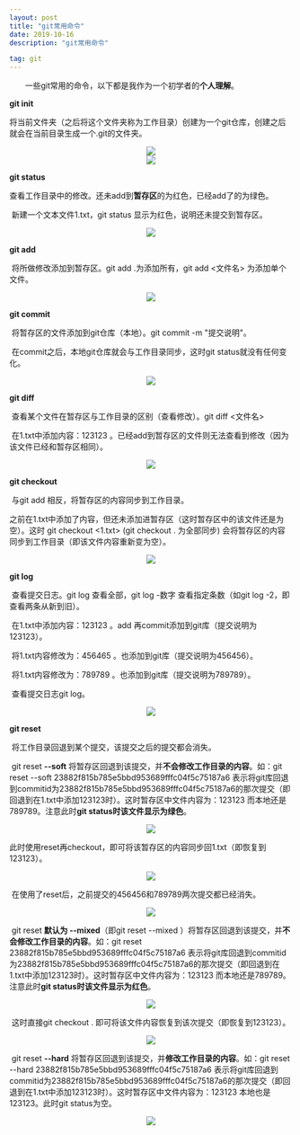 ```yaml
---
layout: post
title: "git常用命令"
date: 2019-10-16 
description: "git常用命令"

tag: git 
---   
```


　　一些git常用的命令，以下都是我作为一个初学者的**个人理解**。

**git init**

​		将当前文件夹（之后将这个文件夹称为工作目录）创建为一个git仓库，创建之后就会在当前目录生成一个.git的文件夹。

<div align="center">
	<img src="../images/_post/git常用命令/1571212741877.png" />  
</div> 

<div align="center">
	<img src="../images/_post/git常用命令/1571212809775.png" />  
</div> 

**git status**

​		查看工作目录中的修改。还未add到**暂存区**的为红色，已经add了的为绿色。

​		新建一个文本文件1.txt，git status 显示为红色，说明还未提交到暂存区。

<div align="center">
	<img src="../images/_post/git常用命令/1571213178343.png" />  
</div> 

**git add**

​		将所做修改添加到暂存区。git add .为添加所有，git add <文件名> 为添加单个文件。

<div align="center">
	<img src="../images/_post/git常用命令/1571213316276.png" />  
</div> 

**git commit**

​		将暂存区的文件添加到git仓库（本地）。git commit -m "提交说明"。

​		在commit之后，本地git仓库就会与工作目录同步，这时git status就没有任何变化。

<div align="center">
	<img src="../images/_post/git常用命令/1571213466529.png" />  
</div> 

**git diff**

​		查看某个文件在暂存区与工作目录的区别（查看修改）。git diff <文件名>

​		在1.txt中添加内容：123123 。已经add到暂存区的文件则无法查看到修改（因为该文件已经和暂存区相同）。

<div align="center">
	<img src="../images/_post/git常用命令/1571215478409.png" />  
</div> 

**git checkout** 

​		与git add 相反，将暂存区的内容同步到工作目录。

​		之前在1.txt中添加了内容，但还未添加进暂存区（这时暂存区中的该文件还是为空）。这时 git checkout <1.txt> (git checkout . 为全部同步) 会将暂存区的内容同步到工作目录（即该文件内容重新变为空）。

<div align="center">
	<img src="../images/_post/git常用命令/1571215406931.png" />  
</div> 



**git log**

​		查看提交日志。git log 查看全部，git log -数字 查看指定条数（如git log -2，即查看两条从新到旧）。

​		在1.txt中添加内容：123123 。add 再commit添加到git库（提交说明为123123）。

​		将1.txt内容修改为：456465 。也添加到git库（提交说明为456456）。

​		将1.txt内容修改为：789789 。也添加到git库（提交说明为789789）。

​		查看提交日志git log。

<div align="center">
	<img src="../images/_post/git常用命令/1571216523830.png" />  
</div> 



**git reset** 

​		将工作目录回退到某个提交，该提交之后的提交都会消失。

​		git reset **--soft** <commitid>  将暂存区回退到该提交，并**不会修改工作目录的内容**。如：git reset --soft 23882f815b785e5bbd953689fffc04f5c75187a6 表示将git库回退到commitid为23882f815b785e5bbd953689fffc04f5c75187a6的那次提交（即回退到在1.txt中添加123123时）。这时暂存区中文件内容为：123123 而本地还是789789。注意此时**git status时该文件显示为绿色**。

<div align="center">
	<img src="../images/_post/git常用命令/1571217181713.png" />  
</div> 



​		此时使用reset再checkout，即可将该暂存区的内容同步回1.txt（即恢复到123123）。

<div align="center">
	<img src="../images/_post/git常用命令/1571217366571.png" />  
</div> 



​		在使用了reset后，之前提交的456456和789789两次提交都已经消失。

<div align="center">
	<img src="../images/_post/git常用命令/1571217432606.png" />  
</div> 



​		git reset <commitid>  **默认为 --mixed**（即git reset --mixed <commitid>）将暂存区回退到该提交，并**不会修改工作目录的内容**。如：git reset 23882f815b785e5bbd953689fffc04f5c75187a6 表示将git库回退到commitid为23882f815b785e5bbd953689fffc04f5c75187a6的那次提交（即回退到在1.txt中添加123123时）。这时暂存区中文件内容为：123123 而本地还是789789。注意此时**git status时该文件显示为红色**。

<div align="center">
	<img src="../images/_post/git常用命令/1571217919715.png" />  
</div> 



​		这时直接git checkout . 即可将该文件内容恢复到该次提交（即恢复到123123）。

<div align="center">
	<img src="../images/_post/git常用命令/1571218082970.png" />  
</div> 



​		git reset **--hard** <commitid>  将暂存区回退到该提交，并**修改工作目录的内容**。如：git reset --hard 23882f815b785e5bbd953689fffc04f5c75187a6 表示将git库回退到commitid为23882f815b785e5bbd953689fffc04f5c75187a6的那次提交（即回退到在1.txt中添加123123时）。这时暂存区中文件内容为：123123 本地也是123123。此时git status为空。

<div align="center">
	<img src="../images/_post/git常用命令/1571218547965.png" />  
</div> 

